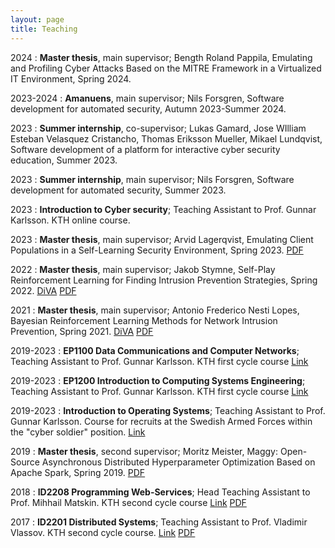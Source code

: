 ```yaml
---
layout: page
title: Teaching
---
```


2024
:   **Master thesis**, main supervisor;
	Bength Roland Pappila, Emulating and Profiling Cyber Attacks Based on the MITRE Framework in a Virtualized IT Environment, Spring 2024.

2023-2024
:   **Amanuens**, main supervisor;
	Nils Forsgren, Software development for automated security, Autumn 2023-Summer 2024.

2023
:   **Summer internship**,  co-supervisor;
	Lukas Gamard, Jose WIlliam Esteban Velasquez Cristancho, Thomas Eriksson Mueller, Mikael Lundqvist, Software development of a platform for interactive cyber security education, Summer 2023.

2023
:   **Summer internship**, main supervisor;
	Nils Forsgren, Software development for automated security, Summer 2023.

2023
:   **Introduction to Cyber security**; Teaching Assistant to Prof. Gunnar Karlsson.
     KTH online course.

2023
:   **Master thesis**, main supervisor;
	Arvid Lagerqvist, Emulating Client Populations in a Self-Learning Security Environment, Spring 2023.
[PDF](/assets/papers/Master_Thesis_Arvid_Lagerqvist_Draft_9_Aug.pdf)

2022
:   **Master thesis**, main supervisor;
	Jakob Stymne, Self-Play Reinforcement Learning for Finding Intrusion Prevention Strategies, Spring 2022.
	[DiVA](http://kth.diva-portal.org/smash/record.jsf?aq2=%5B%5B%5D%5D&c=21&af=%5B%5D&searchType=LIST_LATEST&sortOrder2=title_sort_asc&query=&language=en&pid=diva2%3A1736915&aq=%5B%5B%5D%5D&sf=all&aqe=%5B%5D&sortOrder=author_sort_asc&onlyFullText=false&noOfRows=50&dswid=-7314)
    [PDF](/assets/papers/Master_Thesis_Jakob_Stymne_Final_2_June.pdf)

2021
:   **Master thesis**, main supervisor;
	Antonio Frederico Nesti Lopes, Bayesian Reinforcement Learning Methods for Network Intrusion Prevention, Spring 2021.
	[DiVA](https://kth.diva-portal.org/smash/record.jsf?aq2=%5B%5B%5D%5D&c=1&af=%5B%5D&searchType=SIMPLE&sortOrder2=title_sort_asc&query=antonio+frederico+nesti&language=sv&pid=diva2%3A1631269&aq=%5B%5B%5D%5D&sf=all&aqe=%5B%5D&sortOrder=author_sort_asc&onlyFullText=false&noOfRows=50&dswid=9136)
	[PDF](/assets/papers/Antonio_Nesti_Lopes_2021_Master_Thesis.pdf)

2019-2023
:   **EP1100 Data Communications and Computer Networks**; Teaching Assistant to Prof. Gunnar Karlsson.
     KTH first cycle course
 	[Link](https://www.kth.se/student/kurser/kurs/EP1100?l=en)

2019-2023
:   **EP1200 Introduction to Computing Systems Engineering**; Teaching Assistant to Prof. Gunnar Karlsson.
     KTH first cycle course
 	[Link](https://www.kth.se/student/kurser/kurs/EP1200)

2019-2023
:   **Introduction to Operating Systems**; Teaching Assistant to Prof. Gunnar Karlsson.
    Course for recruits at the Swedish Armed Forces within the "cyber soldier" position.
 	[Link](https://jobb.forsvarsmakten.se/sv/utbildning/befattningsguiden/cybersoldat/)

2019
:   **Master thesis**, second supervisor;
	Moritz Meister, Maggy: Open-Source Asynchronous Distributed Hyperparameter Optimization Based on Apache Spark, Spring 2019.
	[PDF](https://oa.upm.es/56977/1/TFM_MORITZ_JOHANNES_MEISTER.pdf)

2018
:   **ID2208 Programming Web-Services**; Head Teaching Assistant to Prof. Mihhail Matskin.
     KTH second cycle course
	[Link](https://www.kth.se/student/kurser/kurs/ID2208)
	[PDF](/assets/slides/id2208.pdf)

2017
:   **ID2201 Distributed Systems**; Teaching Assistant to Prof. Vladimir Vlassov.
     KTH second cycle course.
	[Link](https://www.kth.se/student/kurser/kurs/ID2201?l=en)
    [PDF](/assets/papers/id2201.pdf)
